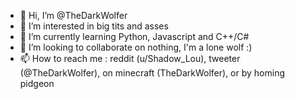 - 👋 Hi, I’m @TheDarkWolfer
- 👀 I’m interested in big tits and asses
- 🌱 I’m currently learning Python, Javascript and C++/C#
- 💞️ I’m looking to collaborate on nothing, I'm a lone wolf :)
- 📫 How to reach me : reddit (u/Shadow_Lou), tweeter (@TheDarkWolfer), on minecraft (TheDarkWolfer), or by homing pidgeon

<!---
TheDarkWolfer/TheDarkWolfer is a ✨ special ✨ repository because its `README.md` (this file) appears on your GitHub profile.
You can click the Preview link to take a look at your changes.
--->
